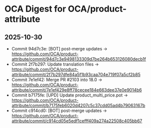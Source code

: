 # OCA Digest for OCA/product-attribute

## 2025-10-30

- Commit 94d7c3e: [BOT] post-merge updates → https://github.com/OCA/product-attribute/commit/94d7c3e9498133309d7be264b653126080decb1f
- Commit 2f7b297: Update translation files → https://github.com/OCA/product-attribute/commit/2f7b297dfe84a5f1b93caa704e719f07a5cf2b85
- Commit 7e1ef42: Merge PR #2103 into 18.0 → https://github.com/OCA/product-attribute/commit/7e1ef429e8ff78cecee184e663dee37e0e9014b6
- Commit b7175fe: [UPD] Update product_multi_price.pot → https://github.com/OCA/product-attribute/commit/b7175feb6020d4207c5c37cdd05ad4b79063167b
- Commit c914cd0: [BOT] post-merge updates → https://github.com/OCA/product-attribute/commit/c914cd05e5edf1cefff409a274a22508c405bb67

